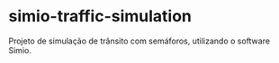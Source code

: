 # simio-traffic-simulation
 Projeto de simulação de trânsito com semáforos, utilizando o software Simio.
